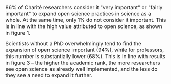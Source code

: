 <font size="3">86% of Charité researchers consider it "very important" or "fairly important" to expand open science practices in science as a whole. At the same time, only 1% do not consider it important. This is in line with the high value attributed to open science, as shown in figure 1. 

Scientists without a PhD overwhelmingly tend to find the expansion of open science important (94%), while for professors, this number is substantially lower (68%). This is in line with results in figure 3 – the higher the academic rank, the more researchers see open science as already well implemented, and the less do they see a need to expand it further.</font>
